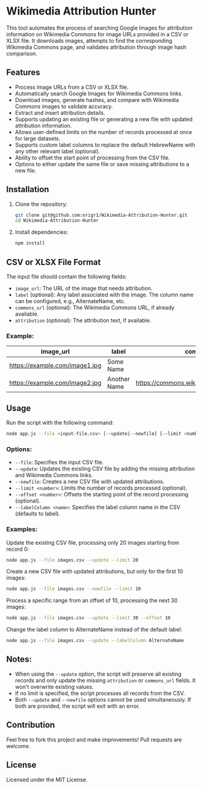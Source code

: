 # Wikimedia Attribution Hunter

This tool automates the process of searching Google Images for attribution information on Wikimedia Commons for image URLs provided in a CSV or XLSX file. It downloads images, attempts to find the corresponding Wikimedia Commons page, and validates attribution through image hash comparison.

## Features
- Process image URLs from a CSV or XLSX file.
- Automatically search Google Images for Wikimedia Commons links.
- Download images, generate hashes, and compare with Wikimedia Commons images to validate accuracy.
- Extract and insert attribution details.
- Supports updating an existing file or generating a new file with updated attribution information.
- Allows user-defined limits on the number of records processed at once for large datasets.
- Supports custom label columns to replace the default HebrewName with any other relevant label (optional).
- Ability to offset the start point of processing from the CSV file.
- Options to either update the same file or save missing attributions to a new file.


## Installation

1. Clone the repository:
    ```bash
    git clone git@github.com:origr1/Wikimedia-Attribution-Hunter.git
    cd Wikimedia-Attribution-Hunter
    ```

2. Install dependencies:
    ```bash
    npm install
    ```

## CSV or XLSX File Format

The input file should contain the following fields:
- `image_url`: The URL of the image that needs attribution.
- `label` (optional): Any label associated with the image. The column name can be configured, e.g., AlternateName, etc.
- `commons_url` (optional): The Wikimedia Commons URL, if already available.
- `attribution` (optional): The attribution text, if available.

### Example:

| image_url                          | label     | commons_url                                     | attribution                  |
| ----------------------------------- | -------------- | ----------------------------------------------- | ---------------------------- |
| https://example.com/image1.jpg      | Some Name      |                                                 |                              |
| https://example.com/image2.jpg      | Another Name   | https://commons.wikimedia.org/wiki/File:Image2  | Attribution text             |

## Usage

Run the script with the following command:

```bash
node app.js --file <input-file.csv> [--update|--newfile] [--limit <number>] [--offset <number>] [--labelColumn <name>]
```

### Options:
- `--file`: Specifies the input CSV file.
- `--update`: Updates the existing CSV file by adding the missing attribution and Wikimedia Commons links.
- `--newfile`: Creates a new CSV file with updated attributions.
- `--limit <number>`: Limits the number of records processed (optional).
- `--offset <number>`: Offsets the starting point of the record processing (optional).
- `--labelColumn <name>`: Specifies the label column name in the CSV (defaults to label).

### Examples:
Update the existing CSV file, processing only 20 images starting from record 0:

```bash
node app.js --file images.csv --update --limit 20
```

Create a new CSV file with updated attributions, but only for the first 10 images:

```bash
node app.js --file images.csv --newfile --limit 10
```

Process a specific range from an offset of 10, processing the next 30 images:

```bash
node app.js --file images.csv --update --limit 30 --offset 10
```

Change the label column to AlternateName instead of the default label:
```bash
node app.js --file images.csv --update --labelColumn AlternateName
```

## Notes:
- When using the `--update` option, the script will preserve all existing records and only update the missing `attribution` or `commons_url` fields. It won't overwrite existing values.
- If no limit is specified, the script processes all records from the CSV.
- Both `--update` and `--newfile` options cannot be used simultaneously. If both are provided, the script will exit with an error.

## Contribution

Feel free to fork this project and make improvements! Pull requests are welcome.

## License

Licensed under the MIT License.
